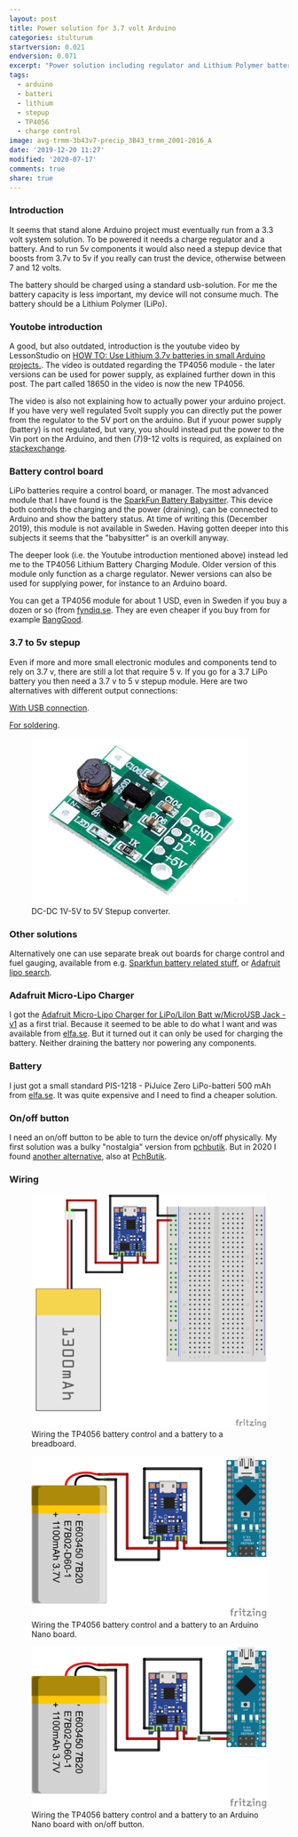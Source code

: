 ```yaml
---
layout: post
title: Power solution for 3.7 volt Arduino
categories: stulturum
startversion: 0.021
endversion: 0.071
excerpt: "Power solution including regulator and Lithium Polymer battery for Arduino"
tags:
  - arduino
  - batteri
  - lithium
  - stepup
  - TP4056
  - charge control
image: avg-trmm-3b43v7-precip_3B43_trmm_2001-2016_A
date: '2019-12-20 11:27'
modified: '2020-07-17'
comments: true
share: true
---
```


### Introduction

It seems that stand alone Arduino project must eventually run from a 3.3 volt system solution. To be powered it needs a charge regulator and a battery. And to run 5v components it would also need a stepup device that boosts from 3.7v to 5v if you really can trust the device, otherwise between 7 and 12 volts.

The battery should be charged using a standard usb-solution. For me the battery capacity is less important, my device will not consume much. The battery should be a Lithium Polymer (LiPo).

### Youtobe introduction

A good, but also outdated, introduction is the youtube video by LessonStudio on [HOW TO: Use Lithium 3.7v batteries in small Arduino projects.](https://www.youtube.com/watch?v=nh9lEM5L28k). The video is outdated regarding the TP4056 module - the later versions can be used for power supply, as explained further down in this post. The part called 18650 in the video is now the new TP4056.

The video is also not explaining how to actually power your arduino project. If you have very well regulated 5volt supply you can directly put the power from the regulator to the 5V port on the arduino. But if yuour power supply (battery) is not regulated, but vary, you should instead put the power to the Vin port on the Arduino, and then (7)9-12 volts is required, as explained on [stackexchange](https://arduino.stackexchange.com/questions/4458/what-are-the-5v-and-vin-pins-for).

### Battery control board

LiPo batteries require a control board, or manager. The most advanced module that I have found is the [SparkFun Battery Babysitter](https://www.sparkfun.com/products/13777). This device both controls the charging and the power (draining), can be connected to Arduino and show the battery status. At time of writing this (December 2019), this module is not available in Sweden. Having gotten deeper into this subjects it seems that the "babysitter" is an overkill anyway.

The deeper look (i.e. the Youtube introduction mentioned above) instead led me to the TP4056 Lithium Battery Charging Module. Older version of this module only function as a charge regulator. Newer versions can also be used for supplying power, for instance to an Arduino board.

You can get a TP4056 module for about 1 USD, even in Sweden if you buy a dozen or so (from [fyndiq.se](https://fyndiq.se/search/?q=TP4056&search=enter#31040599-12510pcs-tp4056-lithium-battery-charg). They are even cheaper if you buy from for example [BangGood](https://www.banggood.com).

### 3.7 to 5v stepup

Even if more and more small electronic modules and components tend to rely on 3.7 v, there are still a lot that require 5 v. If you go for a 3.7 LiPo battery you then need a 3.7 v to 5 v stepup module. Here are two alternatives with different output connections:

 [With USB connection](https://www.banggood.com/20pcs-DC-DC-0_9V-5V-to-5V-600mA-USB-Step-Up-Power-Boost-Module-PFM-Control-Mini-Mobile-Booster-p-1590024.html?rmmds=detail-left-hotproducts__2&cur_warehouse=CN).

 [For soldering](https://www.banggood.com/DC-DC-1V-5V-to-5V-Converter-Step-Up-Power-Supply-Module-Boost-Adapter-Converter-Board-500MA-Voltage-Regulator-p-1578191.html?rmmds=search&cur_warehouse=CN).

 <figure>
 <img src="../../images/dc-dc-5v-stepup-500mA.png">
 <figcaption> DC-DC 1V-5V to 5V Stepup converter.</figcaption>
 </figure>

### Other solutions

Alternatively one can use separate break out boards for charge control and fuel gauging, available from e.g. [Sparkfun battery related stuff](https://www.sparkfun.com/search/results?term=lipo), or [Adafruit lipo search](https://www.adafruit.com/?q=lipo).

### Adafruit Micro-Lipo Charger

I got the [Adafruit Micro-Lipo Charger for LiPo/LiIon Batt w/MicroUSB Jack - v1](https://www.adafruit.com/product/1904) as a first trial. Because it seemed to be able to do what I want and was available from [elfa.se](https://www.elfa.se/sv/micro-lipo-med-mikro-usb-uttag-usb-litiumjon-lipoly-laddare-v1-micro-usb-adafruit-1904-micro-lipo/p/30091160?q=micro+lipo&pos=1&origPos=1&origPageSize=10&track=true). But it turned out it can only be used for charging the battery. Neither draining the battery nor powering any components.

### Battery

I just got a small standard PIS-1218 - PiJuice Zero LiPo-batteri 500 mAh from [elfa.se](https://www.elfa.se/sv/pijuice-zero-lipo-batteri-500-mah-pi-supply-pis-1218/p/30163396?queryFromSuggest=true). It was quite expensive and I need to find a cheaper solution.

### On/off button

I need an on/off button to be able to turn the device on/off physically. My first solution was a bulky "nostalgia" version from [pchbutik](https://pchbutik.se/stroembrytare/267-5-st-mini-strombrytare-1-polig-2-vags.html?search_query=0604%09&results=1). But in 2020 I found [another alternative](../../component/component-onoff-02), also at [PchButik](https://pchbutik.se/search?controller=search&orderby=position&orderway=desc&search_query=0751&submit_search=).

### Wiring

<figure>
<img src="../../images/TP4056+battery-breadboard_bb.png">
<figcaption> Wiring the TP4056 battery control and a battery to a breadboard.</figcaption>
</figure>

<figure>
<img src="../../images/TP4056+battery-nano_bb.png">
<figcaption> Wiring the TP4056 battery control and a battery to an Arduino Nano board.</figcaption>
</figure>

<figure>
<img src="../../images/TP4056+battery-nano-switch_bb.png">
<figcaption> Wiring the TP4056 battery control and a battery to an Arduino Nano board with on/off button.</figcaption>
</figure>
